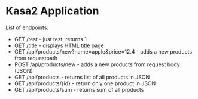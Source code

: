 # Kasa2 Application

List of endpoints:
- GET /test - just test, returns 1
- GET /title - displays HTML title page
- GET /api/products/new?name=apple&price=12.4 - adds a new products from requestpath
- POST /api/products/new - adds a new products from request body (JSON)
- GET /api/products - returns list of all products in JSON
- GET /api/products/{id} - return only one product in JSON
- GET /api/products/sum - returns sum of all products
